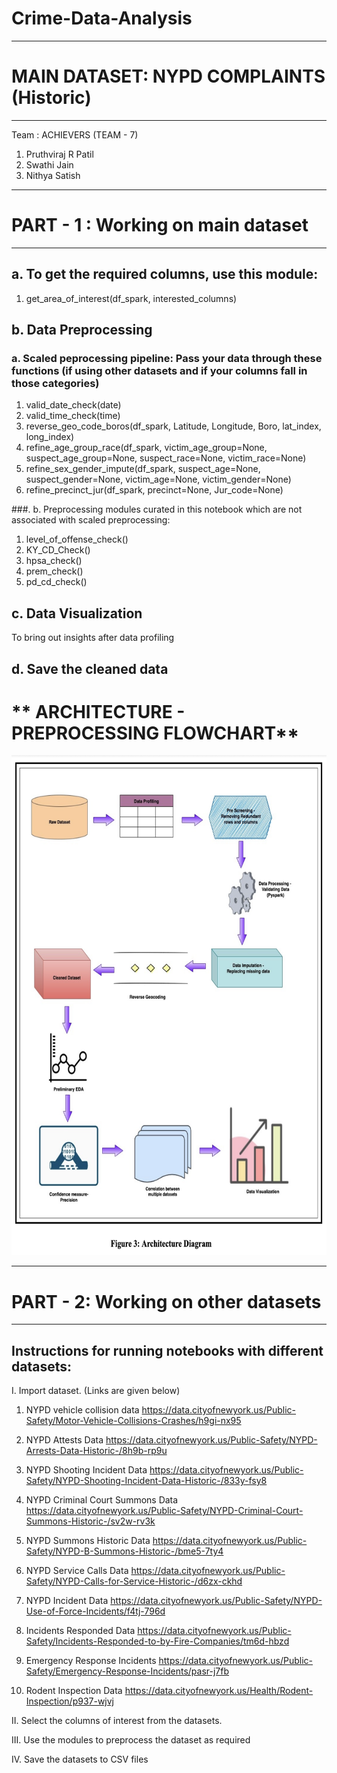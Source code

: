 # Crime-Data-Analysis

------------------------------------------------------------------------------
# **MAIN DATASET: NYPD COMPLAINTS (Historic)**
------------------------------------------------------------------------------

Team : ACHIEVERS (TEAM - 7)

1. Pruthviraj R Patil
2. Swathi Jain
3. Nithya Satish

------------------------------------------------------------------------------
# **PART - 1 : Working on main dataset**
------------------------------------------------------------------------------

## a. To get the required columns, use this module: 

1.   get_area_of_interest(df_spark, interested_columns)


## b. Data Preprocessing


###    a. Scaled peprocessing pipeline: Pass your data through these functions (if using other datasets and if your columns fall in those categories)

1.   valid_date_check(date)
2.   valid_time_check(time)
3.   reverse_geo_code_boros(df_spark, Latitude, Longitude, Boro, lat_index, long_index)
4.   refine_age_group_race(df_spark, victim_age_group=None, suspect_age_group=None, suspect_race=None, victim_race=None)
5.   refine_sex_gender_impute(df_spark, suspect_age=None, suspect_gender=None, victim_age=None, victim_gender=None)
6.   refine_precinct_jur(df_spark, precinct=None, Jur_code=None)

###.   b. Preprocessing modules curated in this notebook which are not associated with scaled preprocessing: 

1. level_of_offense_check()
2. KY_CD_Check()
3. hpsa_check()
4. prem_check()
5. pd_cd_check()

## c. Data Visualization

To bring out insights after data profiling

## d. Save the cleaned data

# ** ARCHITECTURE - PREPROCESSING FLOWCHART**


<img src="https://raw.githubusercontent.com/Aahbree/Crime-Data-Analysis/main/Screen%20Shot%202021-12-12%20at%209.01.42%20PM.png" width="800" height="800">


------------------------------------------------------------------------------
# **PART - 2: Working on other datasets**
------------------------------------------------------------------------------

## Instructions for running notebooks with different datasets:

I. Import dataset. (Links are given below)


1. NYPD vehicle collision data
https://data.cityofnewyork.us/Public-Safety/Motor-Vehicle-Collisions-Crashes/h9gi-nx95 
 
2. NYPD Attests Data
https://data.cityofnewyork.us/Public-Safety/NYPD-Arrests-Data-Historic-/8h9b-rp9u 
 
3. NYPD Shooting Incident Data
https://data.cityofnewyork.us/Public-Safety/NYPD-Shooting-Incident-Data-Historic-/833y-fsy8 
 
4. NYPD Criminal Court Summons Data
https://data.cityofnewyork.us/Public-Safety/NYPD-Criminal-Court-Summons-Historic-/sv2w-rv3k 
 
5. NYPD Summons Historic Data
https://data.cityofnewyork.us/Public-Safety/NYPD-B-Summons-Historic-/bme5-7ty4 
 
6. NYPD Service Calls Data
https://data.cityofnewyork.us/Public-Safety/NYPD-Calls-for-Service-Historic-/d6zx-ckhd 
 
7. NYPD Incident Data
https://data.cityofnewyork.us/Public-Safety/NYPD-Use-of-Force-Incidents/f4tj-796d 
 
8. Incidents Responded Data
https://data.cityofnewyork.us/Public-Safety/Incidents-Responded-to-by-Fire-Companies/tm6d-hbzd 

9. Emergency Response Incidents
https://data.cityofnewyork.us/Public-Safety/Emergency-Response-Incidents/pasr-j7fb

10. Rodent Inspection Data
https://data.cityofnewyork.us/Health/Rodent-Inspection/p937-wjvj

II. Select the columns of interest from the datasets.

III. Use the modules to preprocess the dataset as required

IV. Save the datasets to CSV files
